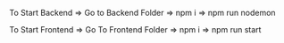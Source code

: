 To Start Backend => Go to Backend Folder => npm i => npm run nodemon



To Start Frontend => Go To Frontend Folder => npm i => npm run start
